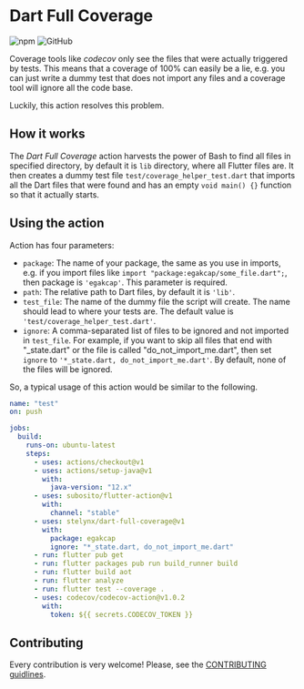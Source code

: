 # Dart Full Coverage

![npm](https://img.shields.io/npm/v/@stelynx/dart-full-coverage)
![GitHub](https://img.shields.io/github/license/stelynx/dart-full-coverage)

Coverage tools like _codecov_ only see the files that were actually triggered by tests. This means
that a coverage of 100% can easily be a lie, e.g. you can just write a dummy test that does not import
any files and a coverage tool will ignore all the code base.

Luckily, this action resolves this problem.

## How it works

The _Dart Full Coverage_ action harvests the power of Bash to find all files in specified directory, by
default it is `lib` directory, where all Flutter files are. It then creates a dummy test file
`test/coverage_helper_test.dart` that imports all the Dart files that were found and has an empty `void main() {}`
function so that it actually starts.

## Using the action

Action has four parameters:

- `package`: The name of your package, the same as you use in imports, e.g. if you import files like
  `import "package:egakcap/some_file.dart";`, then package is `'egakcap'`. This parameter is required.
- `path`: The relative path to Dart files, by default it is `'lib'`.
- `test_file`: The name of the dummy file the script will create. The name should lead to where your tests are. The default value is `'test/coverage_helper_test.dart'`.
- `ignore`: A comma-separated list of files to be ignored and not imported in `test_file`. For example, if you want to skip all files that end with "\_state.dart" or the file is called "do_not_import_me.dart", then set `ignore` to `'*_state.dart, do_not_import_me.dart'`. By default, none of the files will be ignored.

So, a typical usage of this action would be similar to the following.

```yaml
name: "test"
on: push

jobs:
  build:
    runs-on: ubuntu-latest
    steps:
      - uses: actions/checkout@v1
      - uses: actions/setup-java@v1
        with:
          java-version: "12.x"
      - uses: subosito/flutter-action@v1
        with:
          channel: "stable"
      - uses: stelynx/dart-full-coverage@v1
        with:
          package: egakcap
          ignore: "*_state.dart, do_not_import_me.dart"
      - run: flutter pub get
      - run: flutter packages pub run build_runner build
      - run: flutter build aot
      - run: flutter analyze
      - run: flutter test --coverage .
      - uses: codecov/codecov-action@v1.0.2
        with:
          token: ${{ secrets.CODECOV_TOKEN }}
```

## Contributing

Every contribution is very welcome! Please, see the [CONTRIBUTING guidlines](CONTRIBUTING.md).
